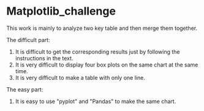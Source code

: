 # Matplotlib_challenge

This work is mainly to analyze two key table and then merge them together.

The difficult part:
1. It is difficult to get the corresponding results just by following the instructions in the text.
2. It is very difficult to display four box plots on the same chart at the same time.
3. It is very difficult to make a table with only one line.

The easy part:

1. It is easy to use "pyplot" and "Pandas" to make the same chart.